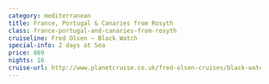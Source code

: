 ```yaml
---
category: mediterranean
title: France, Portugal & Canaries from Rosyth
class: france-portugal-and-canaries-from-rosyth
cruiseline: Fred Olsen – Black Watch
special-info: 2 days at Sea
price: 869
nights: 16
cruise-url: http://www.planetcruise.co.uk/fred-olsen-cruises/black-watch/12-october-2016/94556?utm_medium=referral&utm_source=secret-escapes&utm_campaign=website
---
```

